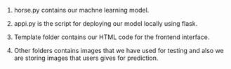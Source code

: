 1. horse.py contains our machne learning model.


2. appi.py is the script for deploying our model locally using flask.



3. Template folder contains our HTML code for the frontend interface.


4. Other folders contains images that we have used for testing and also we are storing images that users gives for prediction.

